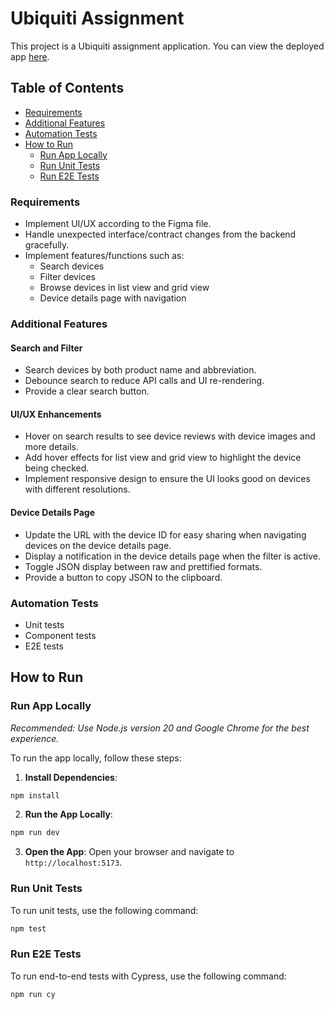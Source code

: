 # Ubiquiti Assignment

This project is a Ubiquiti assignment application. You can view the deployed app [here](https://ubiquiti-nine.vercel.app/).

## Table of Contents
- [Requirements](#requirements)
- [Additional Features](#additional-features)
- [Automation Tests](#automation-tests)
- [How to Run](#how-to-run)
  - [Run App Locally](#run-app-locally)
  - [Run Unit Tests](#run-unit-tests)
  - [Run E2E Tests](#run-e2e-tests)


### Requirements
- Implement UI/UX according to the Figma file.
- Handle unexpected interface/contract changes from the backend gracefully.
- Implement features/functions such as:
  - Search devices
  - Filter devices
  - Browse devices in list view and grid view
  - Device details page with navigation

### Additional Features
#### Search and Filter
- Search devices by both product name and abbreviation.
- Debounce search to reduce API calls and UI re-rendering.
- Provide a clear search button.

#### UI/UX Enhancements
- Hover on search results to see device reviews with device images and more details.
- Add hover effects for list view and grid view to highlight the device being checked.
- Implement responsive design to ensure the UI looks good on devices with different resolutions.

#### Device Details Page
- Update the URL with the device ID for easy sharing when navigating devices on the device details page.
- Display a notification in the device details page when the filter is active.
- Toggle JSON display between raw and prettified formats.
- Provide a button to copy JSON to the clipboard.


### Automation Tests
- Unit tests
- Component tests
- E2E tests

## How to Run

### Run App Locally

_Recommended: Use Node.js version 20 and Google Chrome for the best experience._

To run the app locally, follow these steps:


1. **Install Dependencies**:
  ```bash
  npm install
  ```

2. **Run the App Locally**:
  ```bash
  npm run dev
  ```

3. **Open the App**:
  Open your browser and navigate to `http://localhost:5173`.


### Run Unit Tests
To run unit tests, use the following command:
```bash
npm test
```

### Run E2E Tests
To run end-to-end tests with Cypress, use the following command:
```bash
npm run cy
```
